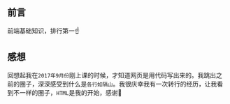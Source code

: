 ## 前言

前端基础知识，排行第一☝️

## 感想

回想起我在`2017年9月份`刚上课的时候，才知道网页是用代码写出来的。我跳出之前的圈子，深深感受到什么是`各行如隔山`。我很庆幸我有一次转行的经历，让我看到不一样的圈子，`HTML`是我的开始，感谢🙏
